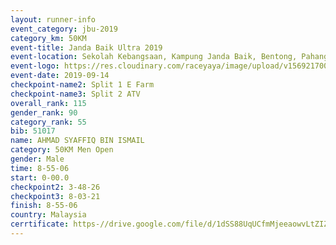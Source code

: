 ```yaml
---
layout: runner-info 
event_category: jbu-2019 
category_km: 50KM 
event-title: Janda Baik Ultra 2019  
event-location: Sekolah Kebangsaan, Kampung Janda Baik, Bentong, Pahang, Malaysia 
event-logo: https://res.cloudinary.com/raceyaya/image/upload/v1569217009/logo/janda-baik_vch1pc.jpg 
event-date: 2019-09-14 
checkpoint-name2: Split 1 E Farm 
checkpoint-name3: Split 2 ATV 
overall_rank: 115
gender_rank: 90
category_rank: 55
bib: 51017
name: AHMAD SYAFFIQ BIN ISMAIL
category: 50KM Men Open
gender: Male
time: 8-55-06
start: 0-00.0
checkpoint2: 3-48-26
checkpoint3: 8-03-21
finish: 8-55-06
country: Malaysia
cerrtificate: https-//drive.google.com/file/d/1dSS88UqUCfmMjeeaowvLtZIZL7NVVK3x/view?usp=sharing
---
```

